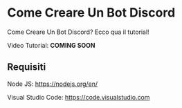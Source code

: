 # Come Creare Un Bot Discord

Come Creare Un Bot Discord? Ecco qua il tutorial!

Video Tutorial: **COMING SOON**

## Requisiti

Node JS: https://nodejs.org/en/

Visual Studio Code: https://code.visualstudio.com